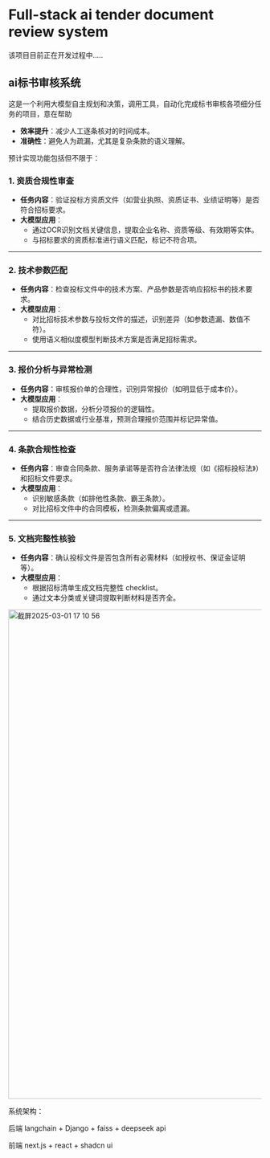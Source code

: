 # Full-stack ai tender document review system

该项目目前正在开发过程中…..

## ai标书审核系统

这是一个利用大模型自主规划和决策，调用工具，自动化完成标书审核各项细分任务的项目，意在帮助

- **效率提升**：减少人工逐条核对的时间成本。
- **准确性**：避免人为疏漏，尤其是复杂条款的语义理解。

预计实现功能包括但不限于：

### **1. 资质合规性审查**

- **任务内容**：验证投标方资质文件（如营业执照、资质证书、业绩证明等）是否符合招标要求。
- **大模型应用**：
    - 通过OCR识别文档关键信息，提取企业名称、资质等级、有效期等实体。
    - 与招标要求的资质标准进行语义匹配，标记不符合项。

---

### **2. 技术参数匹配**

- **任务内容**：检查投标文件中的技术方案、产品参数是否响应招标书的技术要求。
- **大模型应用**：
    - 对比招标技术参数与投标文件的描述，识别差异（如参数遗漏、数值不符）。
    - 使用语义相似度模型判断技术方案是否满足招标需求。

---

### **3. 报价分析与异常检测**

- **任务内容**：审核报价单的合理性，识别异常报价（如明显低于成本价）。
- **大模型应用**：
    - 提取报价数据，分析分项报价的逻辑性。
    - 结合历史数据或行业基准，预测合理报价范围并标记异常值。

---

### **4. 条款合规性检查**

- **任务内容**：审查合同条款、服务承诺等是否符合法律法规（如《招标投标法》）和招标文件要求。
- **大模型应用**：
    - 识别敏感条款（如排他性条款、霸王条款）。
    - 对比招标文件中的合同模板，检测条款偏离或遗漏。

---

### **5. 文档完整性核验**

- **任务内容**：确认投标文件是否包含所有必需材料（如授权书、保证金证明等）。
- **大模型应用**：
    - 根据招标清单生成文档完整性 checklist。
    - 通过文本分类或关键词提取判断材料是否齐全。
    
<img width="975" alt="截屏2025-03-01 17 10 56" src="https://github.com/user-attachments/assets/d252b94e-04d4-4de9-a522-0c8a28577ed6" />

系统架构：

后端 langchain + Django + faiss + deepseek api

前端 next.js + react + shadcn ui

